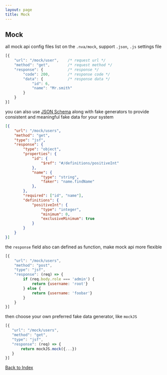 ```yaml
---
layout: page
title: Mock
---
```


## Mock

all mock api config files list on the `.nva/mock`, support `.json`, `.js` settings file

```js
[{
    "url": "/mock/user",    /* request url */
    "method": "get",        /* request method */
    "response": {           /* response */
        "code": 200,        /* response code */
        "data": {           /* response data */
            "id": 6,
            "name": "Mr.smith"
        }
    }
}]
```

you can also use [JSON Schema](http://json-schema.org) along with fake generators to provide consistent and meaningful fake data for your system

```json
[{
    "url": "/mock/users",
    "method": "get",
    "type": "jsf",
    "response": {        
        "type": "object",
        "properties": {
            "id": {
                "$ref": "#/definitions/positiveInt"
            },
            "name": {
                "type": "string",
                "faker": "name.findName"
            },
        },
        "required": ["id", "name"],
        "definitions": {
            "positiveInt": {
                "type": "integer",
                "minimum": 0,
                "exclusiveMinimum": true
            }
        }
    }
}]
```

the `response` field also can defined as function, make mock api more flexible

```javascript
[{
    "url": "/mock/users",
    "method": "post",
    "type": "jsf",
    "response": (req) => {
        if (req.body.role === 'admin') {
            return {username: 'root'}
        } else {
            return {username: 'foobar'}
        }
    }
}]
```

then choose your own preferred fake data generator, like `mockJS`

 ```javascript
[{
    "url": "/mock/users",
    "method": "get",
    "type": "jsf",
    "response": (req) => {
        return mockJS.mock({...})
    }
}]
```

[Back to Index](./index.md)